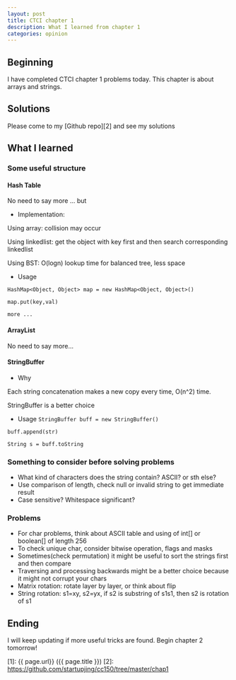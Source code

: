 ```yaml
---
layout: post
title: CTCI chapter 1
description: What I learned from chapter 1
categories: opinion
---
```


## Beginning
I have completed CTCI chapter 1 problems today.
This chapter is about arrays and strings.

## Solutions
Please come to my [Github repo][2] and see my solutions

## What I learned

### Some useful structure

#### Hash Table
No need to say more ... but

* Implementation: 

Using array: collision may occur

Using linkedlist: get the object with key first and then search corresponding linkedlist

Using BST: O(logn) lookup time for balanced tree, less space

* Usage

`HashMap<Object, Object> map = new HashMap<Object, Object>()`

`map.put(key,val)`

`more ...`

#### ArrayList
No need to say more...

#### StringBuffer

* Why

Each string concatenation makes a new copy every time, O(n^2) time.

StringBuffer is a better choice

* Usage
`StringBuffer buff = new StringBuffer()`

`buff.append(str)`

`String s = buff.toString`

### Something to consider before solving problems

* What kind of characters does the string contain? ASCII? or sth else?
* Use comparison of length, check null or invalid string to get immediate result
* Case sensitive? Whitespace significant?

### Problems

* For char problems, think about ASCII table and using of int[] or boolean[] of length 256
* To check unique char, consider bitwise operation, flags and masks 
* Sometimes(check permutation) it might be useful to sort the strings first and then compare
* Traversing and processing backwards might be a better choice because it might not corrupt your chars
* Matrix rotation: rotate layer by layer, or think about flip
* String rotation: s1=xy, s2=yx, if s2 is substring of s1s1, then s2 is rotation of s1

## Ending
I will keep updating if more useful tricks are found.
Begin chapter 2 tomorrow!


[startupjing]:    http://startupjing.github.io  "startupjing"
[1]:    {{ page.url}}  ({{ page.title }})
[2]: https://github.com/startupjing/cc150/tree/master/chap1




